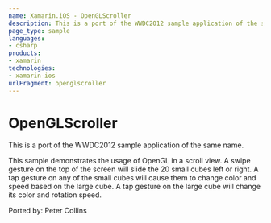 ```yaml
---
name: Xamarin.iOS - OpenGLScroller
description: This is a port of the WWDC2012 sample application of the same name. This sample demonstrates the usage of OpenGL in a scroll view. A swipe gesture...
page_type: sample
languages:
- csharp
products:
- xamarin
technologies:
- xamarin-ios
urlFragment: openglscroller
---
```

# OpenGLScroller

This is a port of the WWDC2012 sample application of the same name.

This sample demonstrates the usage of OpenGL in a scroll view.
A swipe gesture on the top of the screen will slide the 20 small cubes left or right.
A tap gesture on any of the small cubes will cause them to change color and speed based on the large cube.
A tap gesture on the large cube will change its color and rotation speed.


Ported by: Peter Collins